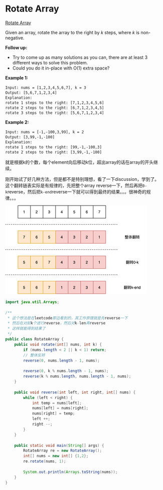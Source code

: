 
# Rotate Array

[Rotate Array](https://leetcode.com/problems/rotate-array/)

Given an array, rotate the array to the right by *k* steps, where *k* is non-negative.

**Follow up:**

- Try to come up as many solutions as you can, there are at least 3 different ways to solve this problem.
- Could you do it in-place with O(1) extra space?

 

**Example 1:**

```
Input: nums = [1,2,3,4,5,6,7], k = 3
Output: [5,6,7,1,2,3,4]
Explanation:
rotate 1 steps to the right: [7,1,2,3,4,5,6]
rotate 2 steps to the right: [6,7,1,2,3,4,5]
rotate 3 steps to the right: [5,6,7,1,2,3,4]
```

**Example 2:**

```
Input: nums = [-1,-100,3,99], k = 2
Output: [3,99,-1,-100]
Explanation: 
rotate 1 steps to the right: [99,-1,-100,3]
rotate 2 steps to the right: [3,99,-1,-100]
```

就是根据k的个数，每个element向后移动k位，超出array的话在array的开头继续。

刚开始试了好几种方法，但是都不是特别理想，看了一下discussion，学到了。这个翻转链表实际是有规律的，先把整个array reverse一下，然后再把`0-k`reverse，然后把`k-end`reverse一下就可以得到最终的结果。。。很神奇的规律。。。

![](./13.png)

```java
import java.util.Arrays;

/**
 * 这个想法是在leetcode那边看到的，其工作原理就是先reverse一下
 * 然后在对前k个进行reverse，然后对k-len再reverse
 * 这样就能得到结果了
 */
public class RotateArray {
    public void rotate(int[] nums, int k) {
        if (nums.length < 2 || k < 1) return;
        // 整体反转
        reverse(0, nums.length - 1, nums);

        reverse(0, k % nums.length - 1, nums);
        reverse(k % nums.length, nums.length - 1, nums);
    }

    public void reverse(int left, int right, int[] nums) {
        while (left < right) {
            int temp = nums[left];
            nums[left] = nums[right];
            nums[right] = temp;
            left ++;
            right --;
        }
    }

    public static void main(String[] args) {
        RotateArray re = new RotateArray();
        int[] nums = new int[] {1,2};
        re.rotate(nums, 1);

        System.out.println(Arrays.toString(nums));
    }
}

```
